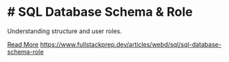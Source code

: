 # # SQL Database Schema & Role

Understanding structure and user roles.

[Read More](https://www.fullstackprep.dev/articles/webd/sql/sql-database-schema-role) https://www.fullstackprep.dev/articles/webd/sql/sql-database-schema-role